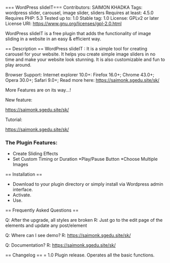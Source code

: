 === WordPress slideIT===
Contributors: SAIMON KHADKA
Tags: wordpress slider, carousel, image slider, sliders
Requires at least: 4.5.0
Requires PHP: 5.3
Tested up to: 1.0
Stable tag: 1.0
License: GPLv2 or later
License URI: https://www.gnu.org/licenses/gpl-2.0.html

WordPress slideIT is a free plugin that adds the functionality of image sliding in a website in an easy & efficient way.

== Description ==
WordPress slideIT  : It is a simple tool for creating carousel for your website. It helps you create simple image sliders in no time and make your website look stunning. It is also customizable and fun to play around.

Browser Support: Internet explorer 10.0+:  Firefox 16.0+;  Chrome 43.0+; Opera 30.0+;  Safari 9.0+;
Read more here: https://saimonk.sgedu.site/sk/

More Features are on its way...!

New feature:

https://saimonk.sgedu.site/sk/

Tutorial:

https://saimonk.sgedu.site/sk/

### The Plugin Features:

* Create Sliding Effects
* Set Custom Timing or Duration
*Play/Pause Button
*Choose Multiple Images


== Installation ==
* Download to your plugin directory or simply install via Wordpress admin interface.
* Activate.
* Use.


== Frequently Asked Questions ==

Q: After the upgrade, all styles are broken
R: Just go to the edit page of the elements and update any post/element

Q: Where can I see demo?
R: https://saimonk.sgedu.site/sk/

Q: Documentation?
R: https://saimonk.sgedu.site/sk/


== Changelog ==
= 1.0
Plugin release. Operates all the basic functions.
